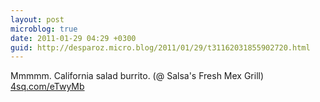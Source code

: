 ```yaml
---
layout: post
microblog: true
date: 2011-01-29 04:29 +0300
guid: http://desparoz.micro.blog/2011/01/29/t31162031855902720.html
---
```

Mmmmm. California salad burrito. (@ Salsa's Fresh Mex Grill) [4sq.com/eTwyMb](http://4sq.com/eTwyMb)
